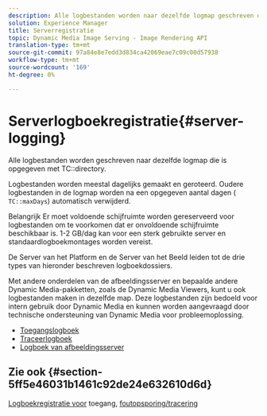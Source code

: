 ```yaml
---
description: Alle logbestanden worden naar dezelfde logmap geschreven die in de TC-map is opgegeven.
solution: Experience Manager
title: Serverregistratie
topic: Dynamic Media Image Serving - Image Rendering API
translation-type: tm+mt
source-git-commit: 97a84e8e7edd3d834ca42069eae7c09c00d57938
workflow-type: tm+mt
source-wordcount: '169'
ht-degree: 0%

---
```



# Serverlogboekregistratie{#server-logging}

Alle logbestanden worden geschreven naar dezelfde logmap die is opgegeven met TC::directory.

Logbestanden worden meestal dagelijks gemaakt en geroteerd. Oudere logbestanden in de logmap worden na een opgegeven aantal dagen ( `TC::maxDays`) automatisch verwijderd.

Belangrijk Er moet voldoende schijfruimte worden gereserveerd voor logbestanden om te voorkomen dat er onvoldoende schijfruimte beschikbaar is. 1-2 GB/dag kan voor een sterk gebruikte server en standaardlogboekmontages worden vereist.

De Server van het Platform en de Server van het Beeld leiden tot de drie types van hieronder beschreven logboekdossiers.

Met andere onderdelen van de afbeeldingsserver en bepaalde andere Dynamic Media-pakketten, zoals de Dynamic Media Viewers, kunt u ook logbestanden maken in dezelfde map. Deze logbestanden zijn bedoeld voor intern gebruik door Dynamic Media en kunnen worden aangevraagd door technische ondersteuning van Dynamic Media voor probleemoplossing.

* [Toegangslogboek](c-access-log.md)
* [Traceerlogboek](c-trace-log.md)
* [Logboek van afbeeldingsserver](c-image-server-log.md)

## Zie ook {#section-5ff5e46031b1461c92de24e632610d6d}

[Logboekregistratie voor](../../../../is-api/image-serving-api-ref/c-configuration-and-administration/c-server-settings/r-access-logging.md#reference-5d175921c12a48a6be7f722517615d0f) toegang,  [foutopsporing/tracering](../../../../is-api/image-serving-api-ref/c-configuration-and-administration/c-server-settings/r-debug-trace-logging.md#reference-4b372f81001849f5b495457da7af8e82)
